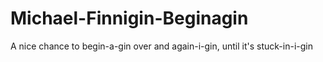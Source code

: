 # Michael-Finnigin-Beginagin
A nice chance to begin-a-gin over and again-i-gin, until it's stuck-in-i-gin
